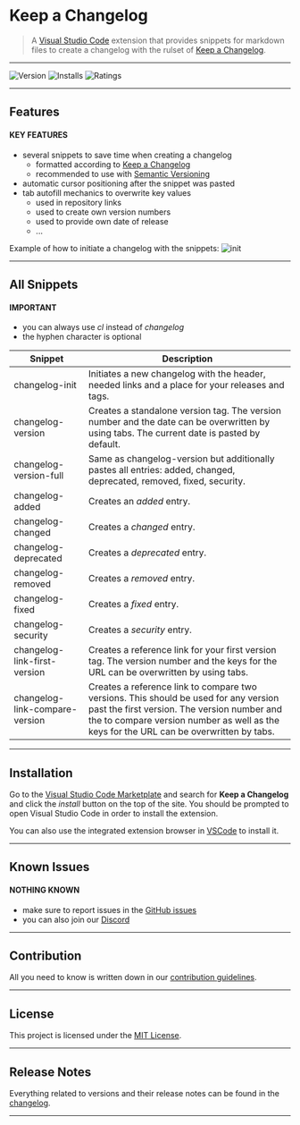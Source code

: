 # **Keep a Changelog**

> A [Visual Studio Code] extension that provides snippets for markdown files to create a changelog with the rulset of [Keep a Changelog].

---

![Version]
![Installs]
![Ratings]

---

## **Features**

#### KEY FEATURES
- several snippets to save time when creating a changelog
  - formatted according to [Keep a Changelog]
  - recommended to use with [Semantic Versioning]
- automatic cursor positioning after the snippet was pasted
- tab autofill mechanics to overwrite key values
  - used in repository links
  - used to create own version numbers
  - used to provide own date of release
  - ...

Example of how to initiate a changelog with the snippets:
![init]

---

## **All Snippets**

#### IMPORTANT
- you can always use *cl* instead of *changelog*
- the hyphen character is optional

| Snippet                        | Description                                                                                                                                                                                                                    |
|--------------------------------|--------------------------------------------------------------------------------------------------------------------------------------------------------------------------------------------------------------------------------|
| changelog-init                 | Initiates a new changelog with the header, needed links and a place for your releases and tags.                                                                                                                                |
| changelog-version              | Creates a standalone version tag. The version number and the date can be overwritten by using tabs. The current date is pasted by default.                                                                                     |
| changelog-version-full         | Same as changelog-version but additionally pastes all entries: added, changed, deprecated, removed, fixed, security.                                                                                                           |
| changelog-added                | Creates an *added* entry.                                                                                                                                                                                                      |
| changelog-changed              | Creates a *changed* entry.                                                                                                                                                                                                     |
| changelog-deprecated           | Creates a *deprecated* entry.                                                                                                                                                                                                  |
| changelog-removed              | Creates a *removed* entry.                                                                                                                                                                                                     |
| changelog-fixed                | Creates a *fixed* entry.                                                                                                                                                                                                       |
| changelog-security             | Creates a *security* entry.                                                                                                                                                                                                    |
| changelog-link-first-version   | Creates a reference link for your first version tag. The version number and the keys for the URL can be overwritten by using tabs.                                                                                             |
| changelog-link-compare-version | Creates a reference link to compare two versions. This should be used for any version past the first version. The version number and the to compare version number as well as the keys for the URL can be overwritten by tabs. |

---

## **Installation**

Go to the [Visual Studio Code Marketplate][Marketplace] and search for **Keep a Changelog** and click the *install* button on the top of the site. You should be prompted to open Visual Studio Code in order to install the extension.<br>

You can also use the integrated extension browser in [VSCode][Visual Studio Code] to install it.

---

## **Known Issues**

#### NOTHING KNOWN
- make sure to report issues in the [GitHub issues][Issues]
- you can also join our [Discord]

---

## **Contribution**

All you need to know is written down in our [contribution guidelines][Contribution].

---

## **License**

This project is licensed under the [MIT License][License].

---


## **Release Notes**

Everything related to versions and their release notes can be found in the [changelog][Changelog].

---

<!-- Links -->
[Visual Studio Code]: https://code.visualstudio.com/
[Keep a Changelog]: https://keepachangelog.com/
[Semantic Versioning]: https://semver.org/
[Marketplace]: https://marketplace.visualstudio.com/vscode
[Issues]: https://github.com/RLNT/vscode-keepachangelog/issues
[Discord]: https://discordapp.com/invite/Q3qxws6
[Contribution]: CONTRIBUTING.md
[License]: LICENSE.md
[Changelog]: CHANGELOG.md

<!-- Images -->
[Version]: https://vsmarketplacebadge.apphb.com/
[Installs]: https://vsmarketplacebadge.apphb.com/
[Ratings]: https://vsmarketplacebadge.apphb.com/
[init]: https://github.com/RLNT/vscode-keepachangelog/images/init.gif
